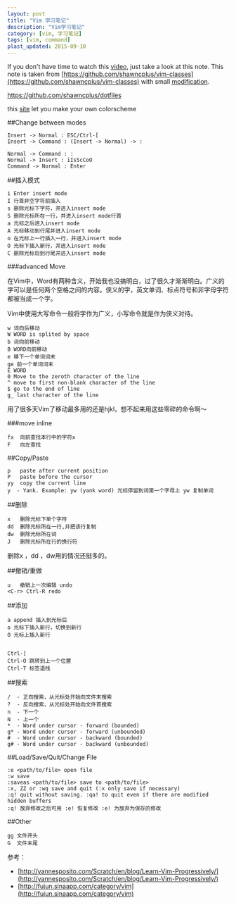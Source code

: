 ```yaml
---
layout: post
title: "Vim 学习笔记"
description: "Vim学习笔记"
category: [vim, 学习笔记]
tags: [vim, command]
plast_updated: 2015-09-10
---
```


If you don't have time to watch this [video](https://www.youtube.com/watch?v=Nim4_f5QUxA), just take a look at this note.
This note is taken from [https://github.com/shawncplus/vim-classes](https://github.com/shawncplus/vim-classes) with small [modification](https://github.com/einverne/vim-classes).
	
<https://github.com/shawncplus/dotfiles>

this [site](http://bytefluent.com/vivify/) let you make your own colorscheme

##Change between modes

	Insert -> Normal : ESC/Ctrl-[
	Insert -> Command : (Insert -> Normal) -> :

	Normal -> Command : :
	Normal -> Insert : iIsScCoO
	Command -> Normal : Enter

##插入模式

	i Enter insert mode
	I 行首非空字符前插入
	s 删除光标下字符，并进入insert mode
	S 删除光标所在一行，并进入insert mode行首
	a 光标之后进入insert mode
	A 光标移动到行尾并进入insert mode
	o 在光标上一行插入一行，并进入insert mode
	O 光标下插入新行，并进入insert mode
	C 删除光标后到行尾并进入insert mode

###advanced Move

在Vim中，Word有两种含义，开始我也没搞明白，过了很久才渐渐明白。广义的字可以是任何两个空格之间的内容。侠义的字，英文单词、标点符号和非字母字符都被当成一个字。

Vim中使用大写命令一般将字作为广义，小写命令就是作为侠义对待。

	w 词向后移动
	W WORD is splited by space
	b 词向前移动
	B WORD向前移动
	e 移下一个单词词末
	ge 前一个单词词末
	E WORD
	0 Move to the zeroth character of the line
	^ move to first non-blank character of the line
	$ go to the end of line
	g_ last character of the line

用了很多天Vim了移动最多用的还是hjkl，想不起来用这些零碎的命令啊～


###move inline

	fx  向前查找本行中的字符x
	F   向左查找

##Copy/Paste

	p   paste after current position
	P   paste before the cursor
	yy  copy the current line
	y  - Yank. Example: yw (yank word) 光标停留到词第一个字母上 yw 复制单词

##删除

	x   删除光标下单个字符
	dd  删除光标所在一行,并把该行复制
	dw  删除光标所在词
	J   删除光标所在行的换行符

删除x ，dd ，dw用的情况还挺多的。

##撤销/重做

	u   撤销上一次编辑 undo
	<C-r> Ctrl-R redo

##添加

	a append 插入到光标后
	o 光标下插入新行，切换到新行
	O 光标上插入新行


	Ctrl-]
	Ctrl-O 跳转到上一个位置
	Ctrl-T 标签退栈


##搜索

	/  - 正向搜索，从光标处开始向文件末搜索
	?  - 反向搜索，从光标处开始向文件首搜索
	n  - 下一个
	N  - 上一个
	*  - Word under cursor - forward (bounded)
	g* - Word under cursor - forward (unbounded)
	#  - Word under cursor - backward (bounded)
	g# - Word under cursor - backward (unbounded)

##Load/Save/Quit/Change File

	:e <path/to/file> open file
	:w save
	:saveas <path/to/file> save to <path/to/file>
	:x, ZZ or :wq save and quit (:x only save if necessary)
	:q! quit without saving. :qa! to quit even if there are modified hidden buffers
	:q! 放弃修改之后可用 :e! 恢复修改 :e! 为放弃为保存的修改

##Other

	gg 文件开头
	G  文件末尾

参考：

* [http://yannesposito.com/Scratch/en/blog/Learn-Vim-Progressively/](http://yannesposito.com/Scratch/en/blog/Learn-Vim-Progressively/)
* [http://fujun.sinaapp.com/category/vim](http://fujun.sinaapp.com/category/vim)
